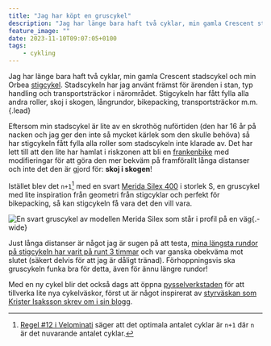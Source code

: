 ```yaml
---
title: "Jag har köpt en gruscykel"
description: "Jag har länge bara haft två cyklar, min gamla Crescent stadscykel och min Orbea stigcykel. Stadscykeln har jag använt främst för ärenden i stan, typ handling och transportsträckor i närområdet. Stigcykeln har fått fylla alla andra roller, skoj i skogen, långrundor, bikepacking, transportsträckor m.m."
feature_image: ""
date: 2023-11-10T09:07:05+0100
tags:
    - cykling
---
```


Jag har länge bara haft två cyklar, min gamla Crescent stadscykel och min Orbea [stigcykel][Orbea Laufey - Vintercykling]. Stadscykeln har jag använt främst för ärenden i stan, typ handling och transportsträckor i närområdet. Stigcykeln har fått fylla alla andra roller, skoj i skogen, långrundor, bikepacking, transportsträckor m.m.{.lead}

Eftersom min stadscykel är lite av en skrothög nuförtiden (den har 16 år på nacken och jag ger den inte så mycket kärlek som den skulle behöva) så har stigcykeln fått fylla alla roller som stadscykeln inte klarade av. Det har lett till att den lite har hamlat i riskzonen att bli en [frankenbike][/r/frankenbike] med modifieringar för att göra den mer bekväm på framförallt långa distanser och inte det den är gjord för: **skoj i skogen**!

Istället blev det `n+1`[^1] med en svart [Merida Silex 400] i storlek S, en gruscykel med lite inspiration från geometri från stigcyklar och perfekt för bikepacking, så kan stigcykeln få vara det den vill vara.

![En svart gruscykel av modellen Merida Silex som står i profil på en väg](){.-wide}

Just långa distanser är något jag är sugen på att testa, [mina längsta rundor på stigcykeln har varit på runt 3 timmar][Strava - 6985802857] och var ganska obekväma mot slutet (säkert delvis för att jag är dåligt tränad). Förhoppningsvis ska gruscykeln funka bra för detta, även för ännu längre rundor! 

Med en ny cykel blir det också dags att öppna [pysselverkstaden](/diy/) för att tillverka lite nya cykelväskor, först ut är något inspirerat av [styrväskan som Krister Isaksson skrev om i sin blogg][Kristers blogg - Styrväskan].


[^1]: [Regel #12 i Velominati][The Rules] säger att det optimala antalet cyklar är `n+1` där `n` är det nuvarande antalet cyklar.


[The Rules]: https://www.velominati.com/#the-rules
[Merida Silex 400]: https://www.merida-bikes.com/sv-se/bike/3119-4115/silex-400
[/r/frankenbike]: https://old.reddit.com/r/Frankenbike/
[Orbea Laufey - Vintercykling]: /2021/05/17/en-vinter-pa-cykel/
[Kristers blogg - Styrväskan]: https://cykelmagasinet.se/styrvaskan-suveran-packningslosning/
[Strava - 6985802857]: https://www.strava.com/activities/6985802857
